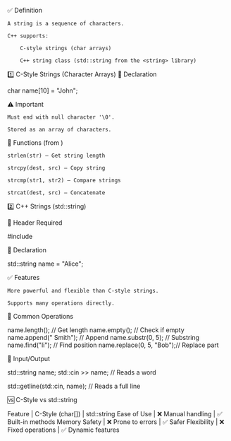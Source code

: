 ✅ Definition

    A string is a sequence of characters.

    C++ supports:

        C-style strings (char arrays)

        C++ string class (std::string from the <string> library)

1️⃣ C-Style Strings (Character Arrays)
🔧 Declaration

char name[10] = "John";

⚠️ Important

    Must end with null character '\0'.

    Stored as an array of characters.

🧰 Functions (from <cstring>)

    strlen(str) – Get string length

    strcpy(dest, src) – Copy string

    strcmp(str1, str2) – Compare strings

    strcat(dest, src) – Concatenate

2️⃣ C++ Strings (std::string)

🧠 Header Required

#include <string>

🔧 Declaration

std::string name = "Alice";

✅ Features

    More powerful and flexible than C-style strings.

    Supports many operations directly.

🧰 Common Operations

name.length(); // Get length
name.empty(); // Check if empty
name.append(" Smith"); // Append
name.substr(0, 5); // Substring
name.find("li"); // Find position
name.replace(0, 5, "Bob");// Replace part

🔁 Input/Output

std::string name;
std::cin >> name; // Reads a word

std::getline(std::cin, name); // Reads a full line

🆚 C-Style vs std::string

Feature | C-Style (char[]) | std::string
Ease of Use | ❌ Manual handling | ✅ Built-in methods
Memory Safety | ❌ Prone to errors | ✅ Safer
Flexibility | ❌ Fixed operations | ✅ Dynamic features

